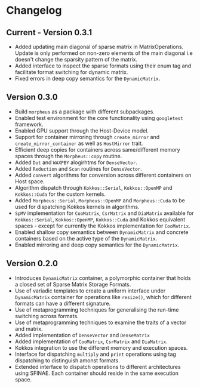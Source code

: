 # Changelog

## Current - Version 0.3.1
- Added updating main diagonal of sparse matrix in MatrixOperations. Update is only performed on non-zero elements of the main diagonal i.e doesn't change the sparsity pattern of the matrix.
- Added interface to inspect the sparse formats using their enum tag and facilitate format switching for dynamic matrix.
- Fixed errors in deep copy semantics for the `DynamicMatrix`.


## Version 0.3.0
- Build `morpheus` as a package with different subpackages.
- Enabled test environment for the core functionality using `googletest` framework.
- Enabled GPU support through the Host-Device model.
- Support for container mirroring through `create_mirror` and `create_mirror_container` as well as `HostMirror` trait.
- Efficient deep copies for containers across same/different memory spaces through the `Morpheus::copy` routine.
- Added `Dot` and `WAXPBY` alogirhtms for `DenseVector`.
- Added `Reduction` and `Scan` routines for `DenseVector`.
- Added `convert` algorithms for conversion across different containers on Host space.
- Algorithm dispatch through `Kokkos::Serial`, `Kokkos::OpenMP` and `Kokkos::Cuda` for the custom kernels.
- Added `Morpheus::Serial`, `Morpheus::OpenMP` and `Morpheus::Cuda` to be used for dispatching Kokkos kernels in algorithms.
- `SpMV` implementation for `CooMatrix`, `CsrMatrix` and `DiaMatrix` available for `Kokkos::Serial`, `Kokkos::OpenMP`, `Kokkos::Cuda` and Kokkos equivalent spaces - except for currently the Kokkos implementation for `CooMatrix`.
- Enabled shallow copy semantics between `DynamicMatrix` and concrete containers based on the active type of the `DynamicMatrix`.
- Enabled mirroring and deep copy semantics for the `DynamicMatrix`.

## Version 0.2.0
- Introduces `DynamicMatrix` container, a polymorphic container that holds a closed set of Sparse Matrix Storage Formats.
- Use of variadic templates to create a uniform interface under `DynamicMatrix` container for operations like `resize()`, which for different formats can have a different signature.
- Use of metaprogramming techniques for generalising the run-time switching across formats.
- Use of metaprogramming techniques to examine the traits of a vector and matrix.
- Added implementation of `DenseVector` and `DenseMatrix`
- Added implementation of `CooMatrix`, `CsrMatrix` and `DiaMatrix`.
- Kokkos integration to use the different memory and execution spaces.
- Interface for dispatching `multiply` and `print` operations using tag dispatching to distinguish amonst formats.
- Extended interface to dispatch operations to different architectures using SFINAE. Each container should reside in the same execution space.
